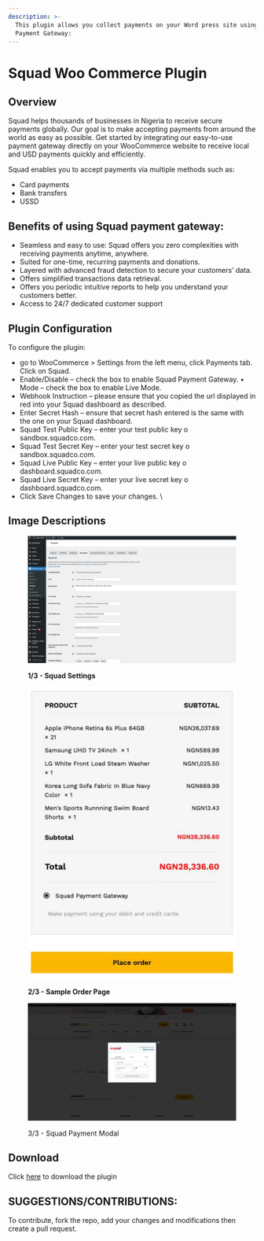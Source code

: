 ```yaml
---
description: >-
  This plugin allows you collect payments on your Word press site using Squad
  Payment Gateway:
---
```


# Squad Woo Commerce Plugin

## Overview

Squad helps thousands of businesses in Nigeria to receive secure payments globally. Our goal is to make accepting payments from around the world as easy as possible. Get started by integrating our easy-to-use payment gateway directly on your WooCommerce website to receive local and USD payments quickly and efficiently.

&#x20;Squad enables you to accept payments via multiple methods such as:

* Card payments
* &#x20;Bank transfers
* &#x20;USSD

## Benefits of using Squad payment gateway:&#x20;

* Seamless and easy to use: Squad offers you zero complexities with receiving payments anytime, anywhere. &#x20;
* Suited for one-time, recurring payments and donations.
* Layered with advanced fraud detection to secure your customers’ data.&#x20;
* &#x20;Offers simplified transactions data retrieval.
* Offers you periodic intuitive reports to help you understand your customers better.
* Access to 24/7 dedicated customer support

## Plugin Configuration&#x20;

To configure the plugin:

* go to WooCommerce > Settings from the left menu, click Payments tab. Click on Squad.
* Enable/Disable – check the box to enable Squad Payment Gateway. • Mode – check the box to enable Live Mode.&#x20;
* Webhook Instruction – please ensure that you copied the url displayed in red into your Squad dashboard as described.&#x20;
* Enter Secret Hash – ensure that secret hash entered is the same with the one on your Squad dashboard.&#x20;
* Squad Test Public Key – enter your test public key o sandbox.squadco.com.&#x20;
* Squad Test Secret Key – enter your test secret key o sandbox.squadco.com.&#x20;
* Squad Live Public Key – enter your live public key o dashboard.squadco.com.&#x20;
* Squad Live Secret Key – enter your live secret key o dashboard.squadco.com.&#x20;
* Click Save Changes to save your changes. \


## **Image Descriptions**

<figure><img src=".gitbook/assets/woo1.png" alt=""><figcaption><p><strong>1/3 - Squad Settings</strong></p></figcaption></figure>



<figure><img src=".gitbook/assets/woo2 (1).png" alt=""><figcaption><p><strong>2/3 - Sample Order Page</strong></p></figcaption></figure>



<figure><img src=".gitbook/assets/woo3.png" alt=""><figcaption><p>3/3 - Squad Payment Modal</p></figcaption></figure>



## Download

Click [here](https://downloads.wordpress.org/plugin/squad-payment-gateway.zip) to download the plugin

## **SUGGESTIONS/CONTRIBUTIONS:**

To contribute, fork the repo, add your changes and modifications then create a pull request.
